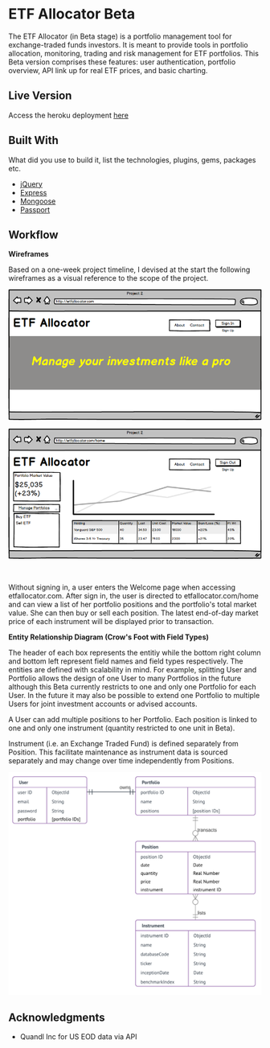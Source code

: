# ETF Allocator Beta

The ETF Allocator (in Beta stage) is a portfolio management tool for exchange-traded funds investors. It is meant to provide tools in portfolio allocation, monitoring, trading and risk management for ETF portfolios. This Beta version comprises these features: user authentication, portfolio overview, API link up for real ETF prices, and basic charting. 

## Live Version

Access the heroku deployment [here](https://etfallocator.herokuapp.com/) 

## Built With

What did you use to build it, list the technologies, plugins, gems, packages etc.

* [jQuery](http://jquery.com/)
* [Express](https://expressjs.com/) 
* [Mongoose](http://mongoosejs.com/)
* [Passport](http://passportjs.org/)

## Workflow

**Wireframes**

Based on a one-week project timeline, I devised at the start the following wireframes as a visual reference to the scope of the project. 

![](documentation/mockup_welcome.png)

![](documentation/mockup_home.png)

<br/>

Without signing in, a user enters the Welcome page when accessing etfallocator.com. After sign in, the user is directed to etfallocator.com/home and can view a list of her portfolio positions and the portfolio's total market value. She can then buy or sell each position. The latest end-of-day market price of each instrument will be displayed prior to transaction.

**Entity Relationship Diagram (Crow's Foot with Field Types)**

The header of each box represents the entitiy while the bottom right column and bottom left represent field names and field types respectively. The entities are defined with scalability in mind. For example, splitting User and Portfolio allows the design of one User to many Portfolios in the future although this Beta currently restricts to one and only one Portfolio for each User. In the future it may also be possible to extend one Portfolio to multiple Users for joint investment accounts or advised accounts.

A User can add multiple positions to her Portfolio. Each position is linked to one and only one instrument (quantity restricted to one unit in Beta).   

Instrument (i.e. an Exchange Traded Fund) is defined separately from Position. This facilitate maintenance as instrument data is sourced separately and may change over time independently from Positions.

![](documentation/ERD_Model_ETF_Allocator_v0.1.1.png)


## Acknowledgments

* Quandl Inc for US EOD data via API



